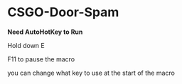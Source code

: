 # CSGO-Door-Spam
**Need AutoHotKey to Run**

Hold down E

F11 to pause the macro

you can change what key to use at the start of the macro
